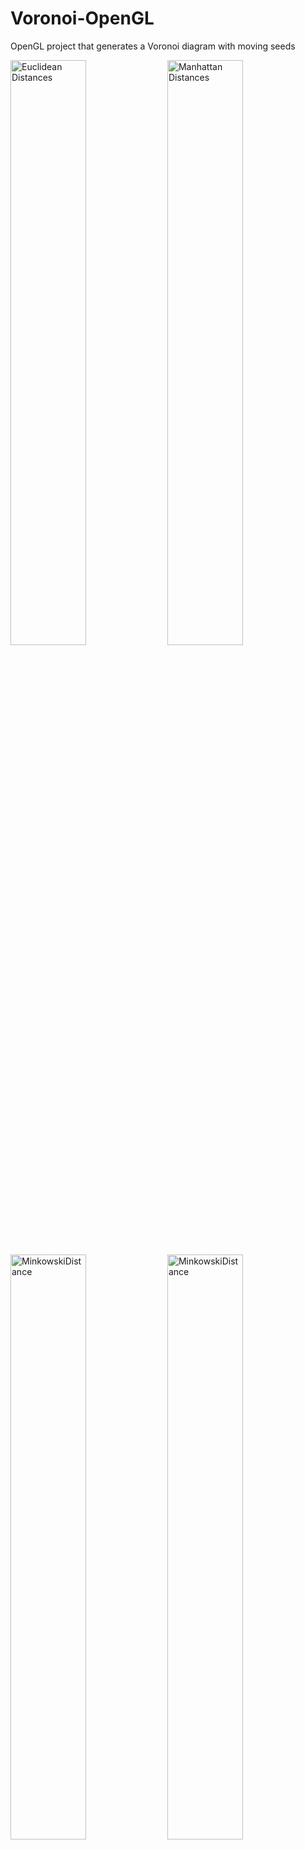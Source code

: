 # Voronoi-OpenGL

OpenGL project that generates a Voronoi diagram with moving seeds 

<img
  src="https://user-images.githubusercontent.com/45045543/204848704-8e901701-cb38-4fb9-9c85-9e1a6c1dcd2e.PNG"
  alt="Euclidean Distances"
  title="Euclidean Distances"
  style="display: inline-block; margin: auto; padding: auto; width: 49%">
    <img
  src="https://user-images.githubusercontent.com/45045543/204849749-24c458f6-07e4-40ca-a67b-0ab9df4b91d3.PNG"
  alt="Manhattan Distances"
  title="Manhattan Distances"
  style="display: inline-block; margin: auto; padding: auto; width: 49%">
  <img
  src="https://user-images.githubusercontent.com/45045543/204849744-62c0fee6-e63a-414c-8a74-243da4cdd743.PNG"
  alt="MinkowskiDistance"
  title="MinkowskiDistance"
  style="display: inline-block; margin:auto; padding: auto; width: 49%">
    <img
  src="https://user-images.githubusercontent.com/45045543/204849751-c8411450-71a0-46f0-9c1a-7a384e13ffb7.PNG"
  alt="MinkowskiDistance"
  title="MinkowskiDistance"
  style="display: inline-block; margin: auto; padding: auto; width: 49%">

## Installing

Download the [latest release](https://github.com/MihaiZegheru/Voronoi-OpenGL/releases/latest).


## Building

Make sure you are in `/`
```bash
mkdir build
cd build
cmake ..
```

## Usage

Compile and run the project.

### Controls
You can pause and unpause the animation by pressing `Q`

The key is defined in `inputmanager.cpp`
```cpp
if (glfwGetKey(window, GLFW_KEY_Q) == GLFW_PRESS) {
    m_Q = true;
}
else {
    m_Q = false;
}
```
#

### Distances
You can change the way the Voronoi diagram is rendered by manipulating the distances.
```cpp
float EuclideanDistance(vec2 a, vec2 b);
float ManhattanDistance(vec2 a, vec2 b);
float ChebyshevDistance(vec2 a, vec2 b);
float MinkowskiDistance(vec2 a, vec2 b, float p);
```

Change the function on this line in `defaultfragmentshader.glsl`

```cpp
gl_FragDepth =  MinkowskiDistance(seedPos, gl_FragCoord.xy, MINKOWSKI_VALUE) / length(screenRes);
```
#

### Seeds
You can also change the number of seeds(voronoi generators) by changing this field in `main.cpp`
```cpp
#define SEEDS_COUNT 10
```
>**Note**
The seeds are generated randomly and there is no current implementation of a special noise function. This is the same for the colors.
#

### Window Size
You can set the initial window size by changing these fields in `main.cpp`
```cpp
#define WINDOW_WIDTH  1000;
#define WINDOW_HEIGHT 1000;
```

## Credits
[How I got the idea](https://www.youtube.com/watch?v=kT-Mz87-HcQ)

[About distances](https://towardsdatascience.com/9-distance-measures-in-data-science-918109d069fa)


## License

Voronoi-OpenGL is released under [MIT License](https://github.com/MihaiZegheru/Voronoi-OpenGL/blob/main/LICENSE).
